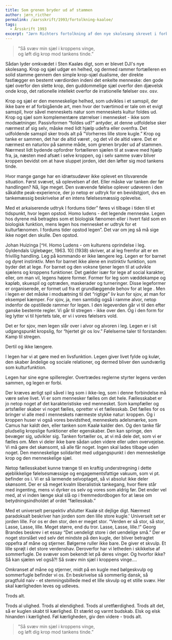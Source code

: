 ```yaml
---
title: Som grenen bryder ud af stammen
author: jørn_ricther
permalink: /aarsskrift/1993/fortolkning-kaaloe/
tags:
  - Årsskrift 1993
excerpt: "Jørn Richters fortolkning af den nye skolesang skrevet i forbindelse med indvielsen af Globen af Sten Kaalø og oprindeligt bragt i Årsskriftet fra 1993."
---
```


> "Så svæv min sjæl i kroppens vinge,  
> og løft dig krop mod tankens tinde.”

Sådan lyder omkvædet i Sten Kaaløs digt, som er blevet DJI's nye skolesang. Krop og sjæl udgør en helhed, og dermed rammer fortælleren en solid stamme gennem den simple krop-sjæl dualisme, der direkte fastlægger en bestemt værdiorden indeni det enkelte menneske: den gode sjæl overfor den slette krop, den guddommelige sjæl overfor den djævelsk onde krop, det rationelle intellekt overfor de irrationelle følelser osv. osv.

Krop og sjæl er den menneskelige helhed, som udvikles i et samspil, der ikke bare er af forbigående art, men hvor der tværtimod er tale om et evigt samspil, hvor såvel menneskets natur som menneskets kultur foldes ud. Krop og sjæl som komplementære størrelser i mennesket - ikke som modsætninger. Passivformen “foldes ud?” antyder, at denne udfoldelse sker nærmest af sig selv, måske med lidt hjælp udefra eller ovenfra. Det udfoldende samspil sker trods alt på "Vorherres lille store kugle.” Krop og tanke er sammen, det har de altid været , og det vil de altid være. Det er nærmest en naturlov på samme måde, som grenen bryder ud af stammen. Nærmest lidt bydende opfordrer fortælleren sjælen til at svæve med hjælp fra, ja, næsten med afsæt i selve kroppen, og i selv samme svæv bliver kroppen bevidst om at have sluppet jorden, idet den løfter sig mod tankens tinde.

Hvor mange gange har en idrætsudøver ikke oplevet en tilsvarende situation. Først svævet, så oplevelsen af det. Eller måske var tanken der før handlingen? Nå, lige meget. Den svævende følelse oplever udøveren i den såkaldte peak-experience, der jo netop er udtryk for en bevidstgjort, dvs en tankemæssig beskrivelse af en intens følelsesmæssig oplevelse.

Med et arkaiserende udtryk I fordums tider” føres vi tilbage i tiden til et tidspunkt, hvor legen opstod. Homo ludens - det legende menneske. Legen hos dyrene må betragtes som et biologisk fænomen eller i hvert fald som en biologisk funktion, mens legen hos mennesket er udtryk for et kulturfænomen. I fordums tider opstod legen”. Det var om jeg så må sige ikke noget den skulle. Den opstod.

Johan Huizinga [^H. Homo Ludens - om kulturens oprindelse i leg. Gyldendals Uglebøger, 1963. 10] (1938) skriver, at al leg fremfor alt er en frivillig handling. Leg på kommando er ikke længere leg. Legen er for barnet og dyret instinktiv. Men for barnet ikke alene en instinktiv funktion, som byder det at lege. For barnet og den voksne tjener legen til at udvikle sjælens og kroppens funktioner. Det gælder især for lege af social karakter, eller, om man vil, legens højere former. Former for leg som væddekampe og kapløb, skuespil og optræden, maskerader og turneringer. Disse legeformer er organiserede, er formet ud fra et grundlæggende behov for at lege . Men i legen er det måske i modsætning til det “rigtige” liv kun for sjov, at man for eksempel kæmper. For sjov, ja, men samtidig også i ramme alvor, netop indenfor de opstillede rammer for legen. I den legeverden går vi til den efter ganske bestemte regler. Vi går til stregen - ikke over den. Og i den form for leg lytter vi til hjertets tale, er vi i vores følelsers vold.

Det er for sjov, men legen slår over i alvor og alvoren i leg. Legen er i sit udgangspunkt kropslig, for “hjertet gir os lov.” Følelserne taler til forstanden: Kamp til stregen.

Dertil og ikke længere.

I legen har vi at gøre med en livsfunktion. Legen giver livet fylde og kulør, den skaber åndelige og sociale relationer, og dermed bliver den uundværlig som kulturfunktion.

Legen har sine egne spilleregler. Overtrædes reglerne styrter legens verden sammen, og legen er forbi.

Der kræves ærligt spil såvel i leg som i ikke-leg, som i denne forbindelse må være selve livet. Vi er som mennesker fælles om det hele. Fællesskabet er jo netop noget af det karakteristiske ved mennesket. Som kampfæller og artsfæller skaber vi noget fælles, opretter vi et fællesskab. Det fælles for os bringer vi alle med i menneskets nærmeste stykke natur: kroppen. Og i kroppen huser vi også vores bevidsthed, menneskets adelsmærke, som Camus har kaldt den, eller tanken som Kaalø kalder den. Og den tanke får pludselig kropslige funktioner eller egenskaber. Den kan springe, den bevæger sig, udvikler sig. Tanken fortæller os, at vi må dele det, som vi er fælles om. Men vi deler ikke bare sådan uden videre eller uden overvejelse. Vi må gøre det skønsomt, så alle får noget. Ingen skal lades tilbage uden noget. Den menneskelige solidaritet med udgangspunkt i den menneskelige krop og den menneskelige sjæl.

Netop fællesskabet kunne trænge til en kraftig understregning i dette øjeblikkelige følelsesmæssige og engagementsfattige vakuum, som vi pt. befinder os i. Vi er så larmende selvoptaget, så vi absolut ikke deler skønsomt. Der er så meget kvalm liberalistisk tankegang, hvor flere står med ingenting, mens vi dyrker os selv og vores som aldrig før. Det ender vel med, at vi inden længe skal slå op i fremmedordbogen for at læse om betydningsindholdet af ordet “fællesskab.”

Med et universelt perspektiv afslutter Kaalø sit dejlige digt. Nærmest paradoksalt beskriver han jorden som den lille store kugle.' Universelt set er jorden lille. For os er den stor, den er meget stor. “Verden er så stor, så stor, Lasse, Lasse, lille. Meget større, end du tror. Lasse, Lasse, lille.!” Georg Brandes beskrev i et essay “Det uendeligt store i det uendelige små.” Der er noget storslået ved selv det mindste på den kugle, der bliver betragtet oppefra af måne og stjerner. Bølgerne ruller ikke bare. De giver et skvulp. Et lille sprøjt i det store verdenshav. Deroverfor har vi letheden i skikkelse af sommerfugle. De svæver som bekendt let på deres vinger. Og hvorfor ikke? Så kan sjælen vel også?! Så svæv min sjæl i kroppens vinge....

Omkranset af måne og stjerner, midt på en kugle med bølgeskvulp og sommerfugle befinder vi os. En beskrivelse så sommerlig dansk, så pragtfuld naiv - et stemningsbillede med et lille skvulp og et stille svæv. Her skal kærligheden leves og udleves.

Trods alt.

Trods al ulighed. Trods al elendighed. Trods al uretfærdighed. Trods alt det, så er kuglen skabt til kærlighed. Et stærkt og varmt budskab. Elsk og elsk hinanden i kærlighed. Føl kærligheden, giv den videre - trods alt.

> "Så svæv min sjæl i kroppens vinge,  
> og løft dig krop mod tankens tinde.”
